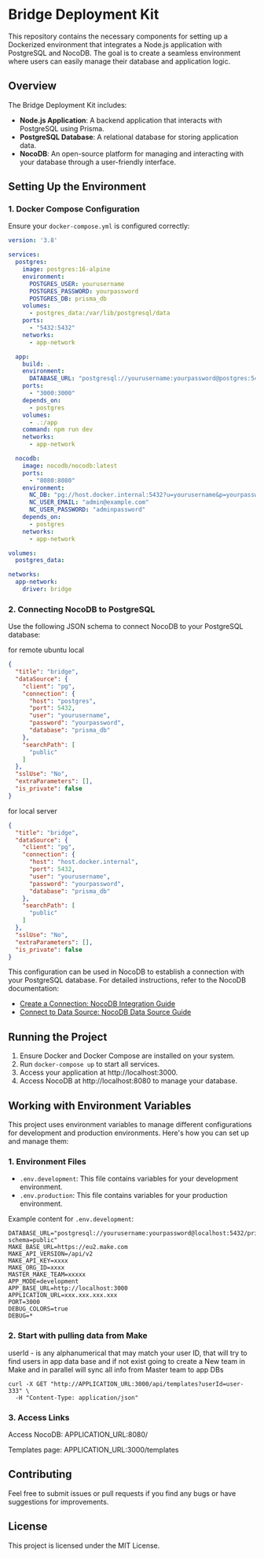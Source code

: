 
# Bridge Deployment Kit

This repository contains the necessary components for setting up a Dockerized environment that integrates a Node.js application with PostgreSQL and NocoDB. The goal is to create a seamless environment where users can easily manage their database and application logic.

## Overview

The Bridge Deployment Kit includes:

- **Node.js Application**: A backend application that interacts with PostgreSQL using Prisma.
- **PostgreSQL Database**: A relational database for storing application data.
- **NocoDB**: An open-source platform for managing and interacting with your database through a user-friendly interface.

## Setting Up the Environment

### 1. Docker Compose Configuration

Ensure your `docker-compose.yml` is configured correctly:

```yaml
version: '3.8'

services:
  postgres:
    image: postgres:16-alpine
    environment:
      POSTGRES_USER: yourusername
      POSTGRES_PASSWORD: yourpassword
      POSTGRES_DB: prisma_db
    volumes:
      - postgres_data:/var/lib/postgresql/data
    ports:
      - "5432:5432"
    networks:
      - app-network

  app:
    build: .
    environment:
      DATABASE_URL: "postgresql://yourusername:yourpassword@postgres:5432/prisma_db"
    ports:
      - "3000:3000"
    depends_on:
      - postgres
    volumes:
      - .:/app
    command: npm run dev
    networks:
      - app-network

  nocodb:
    image: nocodb/nocodb:latest
    ports:
      - "8080:8080"
    environment:
      NC_DB: "pg://host.docker.internal:5432?u=yourusername&p=yourpassword&d=nocodb_db"
      NC_USER_EMAIL: "admin@example.com"
      NC_USER_PASSWORD: "adminpassword"
    depends_on:
      - postgres
    networks:
      - app-network

volumes:
  postgres_data:

networks:
  app-network:
    driver: bridge
```

### 2. Connecting NocoDB to PostgreSQL

Use the following JSON schema to connect NocoDB to your PostgreSQL database:

for remote ubuntu local

```json
{
  "title": "bridge",
  "dataSource": {
    "client": "pg",
    "connection": {
      "host": "postgres",
      "port": 5432,
      "user": "yourusername",
      "password": "yourpassword",
      "database": "prisma_db"
    },
    "searchPath": [
      "public"
    ]
  },
  "sslUse": "No",
  "extraParameters": [],
  "is_private": false
}
```

for local server
```json
{
  "title": "bridge",
  "dataSource": {
    "client": "pg",
    "connection": {
      "host": "host.docker.internal",
      "port": 5432,
      "user": "yourusername",
      "password": "yourpassword",
      "database": "prisma_db"
    },
    "searchPath": [
      "public"
    ]
  },
  "sslUse": "No",
  "extraParameters": [],
  "is_private": false
}
```

This configuration can be used in NocoDB to establish a connection with your PostgreSQL database. For detailed instructions, refer to the NocoDB documentation:

- [Create a Connection: NocoDB Integration Guide](https://docs.nocodb.com/setup-and-usage/connection-create)
- [Connect to Data Source: NocoDB Data Source Guide](https://docs.nocodb.com/setup-and-usage/data-source)

## Running the Project

1. Ensure Docker and Docker Compose are installed on your system.
2. Run `docker-compose up` to start all services.
3. Access your application at http://localhost:3000.
4. Access NocoDB at http://localhost:8080 to manage your database.

## Working with Environment Variables

This project uses environment variables to manage different configurations for development and production environments. Here's how you can set up and manage them:

### 1. Environment Files

- `.env.development`: This file contains variables for your development environment.
- `.env.production`: This file contains variables for your production environment.

Example content for `.env.development`:

```
DATABASE_URL="postgresql://yourusername:yourpassword@localhost:5432/prisma_db?schema=public"
MAKE_BASE_URL=https://eu2.make.com
MAKE_API_VERSION=/api/v2
MAKE_API_KEY=xxxx
MAKE_ORG_ID=xxxx
MASTER_MAKE_TEAM=xxxxx
APP_MODE=development
APP_BASE_URL=http://localhost:3000
APPLICATION_URL=xxx.xxx.xxx.xxx
PORT=3000
DEBUG_COLORS=true
DEBUG=*
```
### 2. Start with pulling data from Make

userId - is any alphanumerical that may match your user ID, that will try to find users in app data base and if not exist going to create a New team in Make and in parallel will sync all info from Master team to app DBs

```
curl -X GET "http://APPLICATION_URL:3000/api/templates?userId=user-333" \
  -H "Content-Type: application/json"
```

### 3. Access Links

Access NocoDB: 
APPLICATION_URL:8080/

Templates page:
APPLICATION_URL:3000/templates

## Contributing

Feel free to submit issues or pull requests if you find any bugs or have suggestions for improvements.

## License

This project is licensed under the MIT License.
